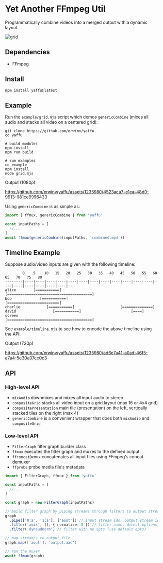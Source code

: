 # Yet Another FFmpeg Util

Programmatically combine videos into a merged output with a dynamic layout.

![grid](https://github.com/erwinv/yaffu/assets/1235980/80221643-45b8-4df3-a6bf-98cc243d2854)

## Dependencies

- FFmpeg

## Install

```sh
npm install yaffu@latest
```

## Example

Run the `example/grid.mjs` script which demos `genericCombine` (mixes all audio and stacks all video on a centered grid):

```
git clone https://github.com/erwinv/yaffu
cd yaffu

# build modules
npm install
npm run build

# run examples
cd example
npm install
node grid.mjs
```

Output (1080p)

https://github.com/erwinv/yaffu/assets/1235980/4523aca7-e1ea-48d0-9913-081ce9996433

Using `genericCombine` is as simple as:

```ts
import { ffmux, genericCombine } from 'yaffu'

const inputPaths = [
  //...
]
await ffmux(genericCombine(inputPaths, 'combined.mp4'))
```

## Timeline Example

Suppose audio/video inputs are given with the following timeline:
```
        0    5    10   15   20   25   30   35   40   45   50   55   60   65   70   75   80
--------|----|----|----|----|----|----|----|----|----|----|----|----|----|----|----|----|----|----|--
alice        [===========]                 [=======================================]
bob             [===========]                   [========================]                           
charlie            [===========]                     [==============]                                
david                 [===========]                       [====]                                     
screen                                [=======================================]                      
```

See `example/timeline.mjs` to see how to encode the above timeline using the API.

Output (720p)

https://github.com/erwinv/yaffu/assets/1235980/ad6e7a41-a0ad-46f5-a7a4-5e30a07ec0c3

## API

### High-level API

- `mixAudio` downmixes and mixes all input audio to stereo
- `compositeGrid` stacks all video input on a grid layout (max 16 or 4x4 grid)
- `compositePresentation` main tile (presentation) on the left, vertically stacked tiles on the right (max 4)
- `genericCombine` is a convenient wrapper that does both `mixAudio` and `compositeGrid`

### Low-level API

- `FilterGraph` filter graph builder class
- `ffmux` executes the filter graph and muxes to the defined output
- `ffconcatDemux` concatenates all input files using FFmpeg's concat demuxer
- `ffprobe` probe media file's metadata

```ts
import { FilterGraph, ffmux } from 'yaffu'

const inputPaths = [
  //...
]

const graph = new FilterGraph(inputPaths)

// build filter graph by piping streams through filters to output streams
graph
  .pipe(['0:a', '1:a'], ['aout']) // input stream ids, output stream ids
  .filter('amix', [], { normalize: 0 }) // filter name, direct options, key-value options
  .filter('dynaudnorm') // filter with no opts (use default opts)

// map stream/s to output file
graph.map(['aout'], 'output.aac')

// run the muxer
await ffmux(graph)
```
